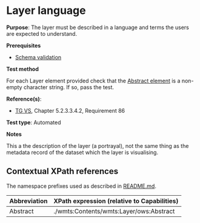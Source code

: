 # Layer language

**Purpose**: The layer must be described in a language and terms the users are expected to understand.

**Prerequisites**

* [Schema validation](http://inspire.ec.europa.eu/id/ats/view-service/3.11/layer-metadata/schema-validation)

**Test method**

For each Layer element provided check that the [Abstract element](#Abstract) is a non-empty character string. If so, pass the test.

**Reference(s)**:

* [TG VS](http://inspire.ec.europa.eu/id/ats/view-service/3.11/layer-metadata/README#ref_TG_VS), Chapter 5.2.3.3.4.2, Requirement 86

**Test type**: Automated

**Notes**

This a the description of the layer (a portrayal), not the same thing as the metadata record of the dataset which the layer is visualising.

## Contextual XPath references

The namespace prefixes used as described in [README.md](http://inspire.ec.europa.eu/id/ats/view-service/3.11/layer-metadata/README#namespaces).

Abbreviation                                               |  XPath expression (relative to Capabilities)
---------------------------------------------------------- | -------------------------------------------------------------------------
Abstract <a name="Abstract"></a> | ./wmts:Contents/wmts:Layer/ows:Abstract | WMTS 1.0.0
